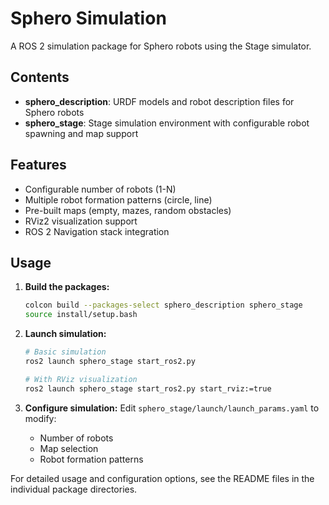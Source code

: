 # Sphero Simulation

A ROS 2 simulation package for Sphero robots using the Stage simulator.

## Contents

- **sphero_description**: URDF models and robot description files for Sphero robots
- **sphero_stage**: Stage simulation environment with configurable robot spawning and map support

## Features

- Configurable number of robots (1-N)
- Multiple robot formation patterns (circle, line)
- Pre-built maps (empty, mazes, random obstacles)
- RViz2 visualization support
- ROS 2 Navigation stack integration

## Usage

1. **Build the packages:**
   ```bash
   colcon build --packages-select sphero_description sphero_stage
   source install/setup.bash
   ```

2. **Launch simulation:**
   ```bash
   # Basic simulation
   ros2 launch sphero_stage start_ros2.py

   # With RViz visualization
   ros2 launch sphero_stage start_ros2.py start_rviz:=true
   ```

3. **Configure simulation:**
   Edit `sphero_stage/launch/launch_params.yaml` to modify:
   - Number of robots
   - Map selection
   - Robot formation patterns

For detailed usage and configuration options, see the README files in the individual package directories.